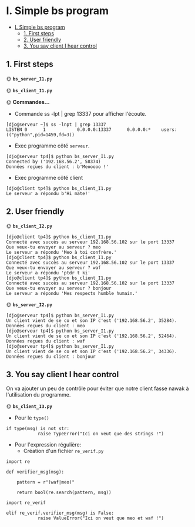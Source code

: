 # I. Simple bs program

- [I. Simple bs program](#i-simple-bs-program)
  - [1. First steps](#1-first-steps)
  - [2. User friendly](#2-user-friendly)
  - [3. You say client I hear control](#3-you-say-client-i-hear-control)

## 1. First steps

🌞 **`bs_server_I1.py`**

🌞 **`bs_client_I1.py`**

🌞 **Commandes...**
 
 - Commande ss -lpt | grep 13337 pour afficher l'écoute.
```
[djo@serveur ~]$ ss -lnpt | grep 13337
LISTEN 0      1            0.0.0.0:13337      0.0.0.0:*    users:(("python",pid=1459,fd=3))
```

- Exec programme côté `serveur`.
```
[djo@serveur tp4]$ python bs_server_I1.py
Connected by ('192.168.56.2', 58374)
Données reçues du client : b'Meooooo !'
```
- Exec programme côté client
```
[djo@client tp4]$ python bs_client_I1.py
Le serveur a répondu b'Hi mate!'
```

## 2. User friendly

🌞 **`bs_client_I2.py`**

```
[djo@client tp4]$ python bs_client_I1.py
Connecté avec succès au serveur 192.168.56.102 sur le port 13337
Que veux-tu envoyer au serveur ? meo
Le serveur a répondu 'Meo à toi confrère.'
[djo@client tp4]$ python bs_client_I1.py
Connecté avec succès au serveur 192.168.56.102 sur le port 13337
Que veux-tu envoyer au serveur ? waf
Le serveur a répondu 'ptdr t ki'
[djo@client tp4]$ python bs_client_I1.py
Connecté avec succès au serveur 192.168.56.102 sur le port 13337
Que veux-tu envoyer au serveur ? bonjour
Le serveur a répondu 'Mes respects humble humain.'
```

🌞 **`bs_server_I2.py`**

```
[djo@serveur tp4]$ python bs_server_I1.py
Un client vient de se co et son IP c'est ('192.168.56.2', 35284).
Données reçues du client : meo
[djo@serveur tp4]$ python bs_server_I1.py
Un client vient de se co et son IP c'est ('192.168.56.2', 52464).
Données reçues du client : waf
[djo@serveur tp4]$ python bs_server_I1.py
Un client vient de se co et son IP c'est ('192.168.56.2', 34336).
Données reçues du client : bonjour
```

## 3. You say client I hear control

On va ajouter un peu de contrôle pour éviter que notre client fasse nawak à l'utilisation du programme.

🌞 **`bs_client_I3.py`**
- Pour le `type()`
```
if type(msg) is not str:
            raise TypeError("Ici on veut que des strings !")
```
- Pour l'expression régulière:
  - Création d'un fichier `re_verif.py`

```
import re

def verifier_msg(msg):
    
    pattern = r"(waf|meo)"
    
    return bool(re.search(pattern, msg))
```
```
import re_verif

elif re_verif.verifier_msg(msg) is False:
            raise ValueError("Ici on veut que meo et waf !")
```

